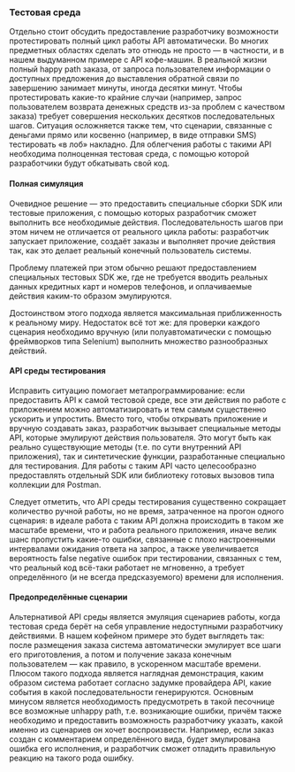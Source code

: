 ### Тестовая среда

Отдельно стоит обсудить предоставление разработчику возможности протестировать полный цикл работы API автоматически. Во многих предметных областях сделать это отнюдь не просто — в частности, и в нашем выдуманном примере с API кофе-машин. В реальной жизни полный happy path заказа, от запроса пользователем информации о доступных предложения до выставления обратной связи по завершению занимает минуты, иногда десятки минут. Чтобы протестировать какие-то крайние случаи (например, запрос пользователем возврата денежных средств из-за проблем с качеством заказа) требует совершения нескольких десятков последовательных шагов. Ситуация осложняется также тем, что сценарии, связанные с деньгами прямо или косвенно (например, в виде отправки SMS) тестировать «в лоб» накладно. Для облегчения работы с такими API необходима полноценная тестовая среда, с помощью которой разработчики будут обкатывать свой код.

#### Полная симуляция

Очевидное решение — это предоставить специальные сборки SDK или тестовые приложения, с помощью которых разработчик сможет выполнить все необходимые действия. Последовательность шагов при этом ничем не отличается от реального цикла работы: разработчик запускает приложение, создаёт заказы и выполняет прочие действия так, как это делает реальный конечный пользователь системы.

Проблему платежей при этом обычно решают предоставлением специальных тестовых SDK же, где не требуется вводить реальных данных кредитных карт и номеров телефонов, и оплачиваемые действия каким-то образом эмулируются.

Достоинством этого подхода является максимальная приближенность к реальному миру. Недостаток всё тот же: для проверки каждого сценария необходимо вручную (или полуавтоматически с помощью фреймворков типа Selenium) выполнить множество разнообразных действий.

#### API среды тестирования

Исправить ситуацию помогает метапрограммирование: если предоставить API к самой тестовой среде, все эти действия по работе с приложением можно автоматизировать и тем самым существенно ускорить и упростить. Вместо того, чтобы открывать приложение и вручную создавать заказ, разработчик вызывает специальные методы API, которые эмулируют действия пользователя. Это могут быть как реально существующие методы (т.е. по сути внутренний API приложения), так и синтетические функции, разработанные специально для тестирования. Для работы с таким API часто целесообразно предоставлять отдельный SDK или библиотеку готовых вызовов типа коллекции для Postman.

Следует отметить, что API среды тестирования существенно сокращает количество ручной работы, но не время, затраченное на прогон одного сценария: в идеале работа с таким API должна происходить в таком же масштабе времени, что и работа реального приложения, иначе велик шанс пропустить какие-то ошибки, связанные с плохо настроенными интервалами ожидания ответа на запрос, а также увеличивается вероятность false negative ошибок при тестировании, связанных с тем, что реальный код всё-таки работает не мгновенно, а требует определённого (и не всегда предсказуемого) времени для исполнения.

#### Предопределённые сценарии

Альтернативой API среды является эмуляция сценариев работы, когда тестовая среда берёт на себя управление недоступными разработчику действиями. В нашем кофейном примере это будет выглядеть так: после размещения заказа система автоматически эмулирует все шаги его приготовления, а потом и получение заказа конечным пользователем — как правило, в ускоренном масштабе времени. Плюсом такого подхода является наглядная демонстрация, каким образом система работает согласно задумке провайдера API, какие события в какой последовательности генерируются. Основным минусом является необходимость предусмотреть в такой песочнице все возможные unhappy path, т.е. возникающие ошибки, причём также необходимо и предоставить возможность разработчику указать, какой именно из сценариев он хочет воспроизвести. Например, если заказ создан с комментарием определённого вида, будет эмулирована ошибка его исполнения, и разработчик сможет отладить правильную реакцию на такого рода ошибку.
